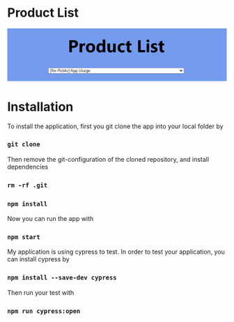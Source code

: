 # Product List 

![ProductList](./public/img/app.png)

# Installation 

To install the application, first you git clone the app into your local folder by

### `git clone `

Then remove the git-configuration of the cloned repository, and install dependencies

### `rm -rf .git`

### `npm install`

Now you can run the app with 

### `npm start`

My application is using cypress to test. In order to test your application, you can install cypress by 

### `npm install --save-dev cypress`

Then run your test with

### `npm run cypress:open`